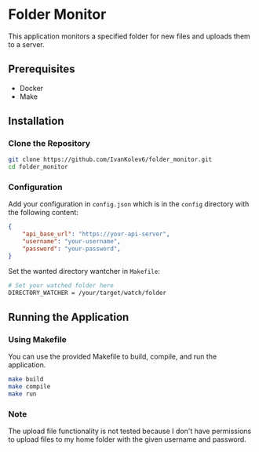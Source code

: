 # Folder Monitor

This application monitors a specified folder for new files and uploads them to a server.

## Prerequisites

- Docker
- Make

## Installation

### Clone the Repository

```sh
git clone https://github.com/IvanKolev6/folder_monitor.git
cd folder_monitor
```

### Configuration

Add your configuration in `config.json` which is in the `config` directory with the following content:

```json
{
    "api_base_url": "https://your-api-server",
    "username": "your-username",
    "password": "your-password",
}
```

Set the wanted directory wantcher in `Makefile`:

```sh
# Set your watched folder here
DIRECTORY_WATCHER = /your/target/watch/folder
```

## Running the Application

### Using Makefile

You can use the provided Makefile to build, compile, and run the application.

```sh
make build
make compile
make run
```

### Note

The upload file functionality is not tested because I don't have permissions to upload files to my home folder with the given username and password.